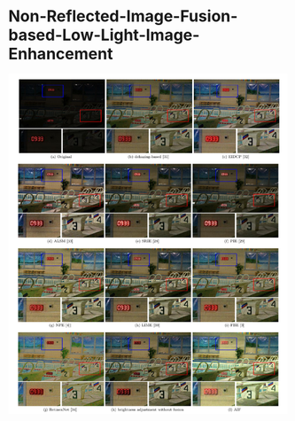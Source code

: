# Non-Reflected-Image-Fusion-based-Low-Light-Image-Enhancement
![image](https://github.com/jingkaijiuqu/Non-Reflected-Image-Fusion-based-Low-Light-Image-Enhancement/blob/main/%E6%8D%95%E8%8E%B7.PNG)
